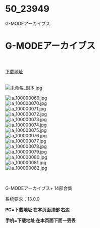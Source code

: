 # 50_23949
G-MODEアーカイブス
# G-MODEアーカイブス
 <br/></br>
[下载地址](https://www.switch520.cc/article/23949 "下载地址")
<br/></br>

<p><img title="未命名_副本.jpg" src="https://www.switch520.cc/muke_img/2021_10_31_be3acc1ad0ef2.jpg" alt="未命名_副本.jpg"></p>
<p><img title="ia_100000069.jpg" src="https://www.switch520.cc/muke_img/2021_10_31_4306bbd8ee687.jpg" alt="ia_100000069.jpg"><br>
<img title="ia_100000070.jpg" src="https://www.switch520.cc/muke_img/2021_10_31_4986e9b87ba20.jpg" alt="ia_100000070.jpg"><br>
<img title="ia_100000071.jpg" src="https://www.switch520.cc/muke_img/2021_10_31_e9da1d44a2c02.jpg" alt="ia_100000071.jpg"><br>
<img title="ia_100000072.jpg" src="https://www.switch520.cc/muke_img/2021_10_31_57b74a51647b3.jpg" alt="ia_100000072.jpg"><br>
<img title="ia_100000073.jpg" src="https://www.switch520.cc/muke_img/2021_10_31_180c41283ce6b.jpg" alt="ia_100000073.jpg"><br>
<img title="ia_100000074.jpg" src="https://www.switch520.cc/muke_img/2021_10_31_3aa1a7949479d.jpg" alt="ia_100000074.jpg"><br>
<img title="ia_100000075.jpg" src="https://www.switch520.cc/muke_img/2021_10_31_409512dd22890.jpg" alt="ia_100000075.jpg"><br>
<img title="ia_100000076.jpg" src="https://www.switch520.cc/muke_img/2021_10_31_cd6a4563e42e0.jpg" alt="ia_100000076.jpg"><br>
<img title="ia_100000077.jpg" src="https://www.switch520.cc/muke_img/2021_10_31_bb533c363d240.jpg" alt="ia_100000077.jpg"><br>
<img title="ia_100000078.jpg" src="https://www.switch520.cc/muke_img/2021_10_31_55cbca4e49cb1.jpg" alt="ia_100000078.jpg"><br>
<img title="ia_100000079.jpg" src="https://www.switch520.cc/muke_img/2021_10_31_be9ee8dc11539.jpg" alt="ia_100000079.jpg"><br>
<img title="ia_100000080.jpg" src="https://www.switch520.cc/muke_img/2021_10_31_698f24f669776.jpg" alt="ia_100000080.jpg"><br>
<img title="ia_100000081.jpg" src="https://www.switch520.cc/muke_img/2021_10_31_cc5d9c2de5699.jpg" alt="ia_100000081.jpg"><br>
<img title="ia_100000082.jpg" src="https://www.switch520.cc/muke_img/2021_10_31_2e24a508fd621.jpg" alt="ia_100000082.jpg"></p>
<p>&nbsp;</p>
<p>G-MODEアーカイブス+ 14部合集</p>
<p>系统要求：13.0.0</p>
<p><strong>PC=</strong><strong>下载地址 在本页面顶部 右边</strong></p>
<p><strong>手机=下载地址 在本页面下面一丢丢</strong></p>
